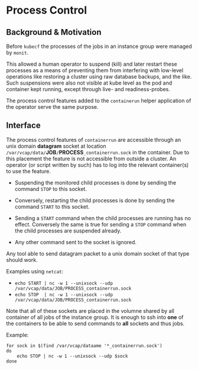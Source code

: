 # Process Control

## Background & Motivation

Before `kubecf` the processes of the jobs in an instance group were
managed by `monit`.

This allowed a human operator to suspend (kill) and later restart
these processes as a means of preventing them from interfering with
low-level operations like restoring a cluster using raw database
backups, and the like. Such suspensions were also not visible at kube
level as the pod and container kept running, except through live- and
readiness-probes.

The process control features added to the `containerun` helper
application of the operator serve the same purpose.

## Interface

The process control features of `containerrun` are accessible through
an unix domain __datagram__ socket at location
`/var/vcap/data/`__JOB__`/`__PROCESS__`_containerrun.sock` in the
container. Due to this placement the feature is not accessible from
outside a cluster. An operator (or script written by such) has to log
into the relevant container(s) to use the feature.

  - Suspending the monitored child processes is done by sending the
    command `STOP` to this socket.

  - Conversely, restarting the child processes is done by sending the
    command `START` to this socket.

  - Sending a `START` command when the child processes are running has
    no effect. Conversely the same is true for sending a `STOP`
    command when the child processes are suspended already.

  - Any other command sent to the socket is ignored.

Any tool able to send datagram packet to a unix domain socket of that
type should work.

Examples using `netcat`:

  - `echo START | nc -w 1 --unixsock --udp /var/vcap/data/JOB/PROCESS_containerrun.sock`
  - `echo STOP  | nc -w 1 --unixsock --udp /var/vcap/data/JOB/PROCESS_containerrun.sock`

Note that all of these sockets are placed in the volumne shared by all
container of all jobs of the instance group. It is enough to ssh into
__one__ of the containers to be able to send commands to __all__
sockets and thus jobs.

Example:

```
for sock in $(find /var/vcap/dataame '*_containerrun.sock')
do
    echo STOP | nc -w 1 --unixsock --udp $sock
done
```
